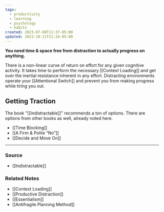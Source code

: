```yaml
---
tags:
  - productivity
  - learning
  - psychology
  - habits
created: 2023-07-08T11:37-05:00
updated: 2023-10-11T21:24-05:00
---
```

**You need time & space free from distraction to actually progress on anything.**

There is a non-linear curve of return on effort for any given cognitive activity. It takes time to perform the necessary [[Context Loading]] and get over the inertial resistance inherent in any effort. Distracting environments operate your [[Attentional Switch]] and prevent you from making progress while tiring you out. 

## Getting Traction

The book "[[Indistractable]]" recommends a ton of options. There are options from other books as well, already noted here.

- [[Time Blocking]]
- [[A Firm & Polite “No”]]
- [[Decide and Move On]]

---

### Source
- [[Indistractable]]

### Related Notes
- [[Context Loading]] 
- [[Productive Distraction]] 
- [[Essentialism]] 
- [[Antifragile Planning Method]]